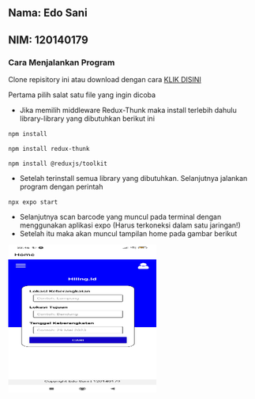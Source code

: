 <h2> Nama: Edo Sani </h2>
<h2> NIM: 120140179 </h2>

### Cara Menjalankan Program
Clone repisitory ini atau download dengan cara [KLIK DISINI](https://github.com/saniji/Tugas-4-PAM/archive/refs/heads/main.zip)

Pertama pilih salat satu file yang ingin dicoba
- Jika memilih middleware Redux-Thunk maka install terlebih dahulu library-library yang dibutuhkan berikut ini
```
npm install
```
```
npm install redux-thunk
```
```
npm install @reduxjs/toolkit
```

- Setelah terinstall semua library yang dibutuhkan. Selanjutnya jalankan program dengan perintah

```
npx expo start
```

- Selanjutnya scan barcode yang muncul pada terminal dengan menggunakan aplikasi expo (Harus terkoneksi dalam satu jaringan!)
- Setelah itu maka akan muncul tampilan home pada gambar berikut
<img src="https://github.com/saniji/Tugas-4-PAM/blob/main/Image/tampilan_home.jpg" width="300" height="300">
